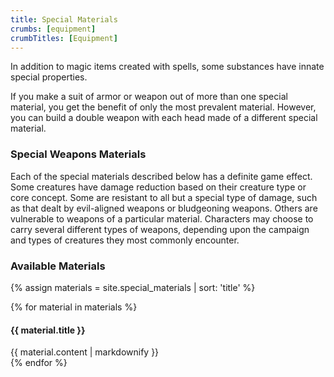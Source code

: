 ```yaml
---
title: Special Materials
crumbs: [equipment]
crumbTitles: [Equipment]
---
```


In addition to magic items created with spells, some substances have innate special properties.

If you make a suit of armor or weapon out of more than one special material, you get the benefit of only the most prevalent material. However, you can build a double weapon with each head made of a different special material.

### Special Weapons Materials

Each of the special materials described below has a definite game effect. Some creatures have damage reduction based on their creature type or core concept. Some are resistant to all but a special type of damage, such as that dealt by evil-aligned weapons or bludgeoning weapons. Others are vulnerable to weapons of a particular material. Characters may choose to carry several different types of weapons, depending upon the campaign and types of creatures they most commonly encounter.

### Available Materials

{% assign materials = site.special_materials | sort: 'title' %}

{% for material in materials %}
<section>
    <h4>{{ material.title }}</h4>
    <article>
        {{ material.content | markdownify }}
    </article>
</section>
{% endfor %}